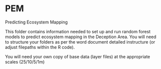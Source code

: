 # PEM
Predicting Ecosystem Mapping 

This folder contains information needed to set up and run random forest models to predict ecosystem mapping in the Deception Area. 
You will need to structure your folders as per the word document detailed instructure (or adjust filepaths within the R code). 

You will need your own copy of base data (layer files) at the appropriate scales (25/10/5/1m) 
